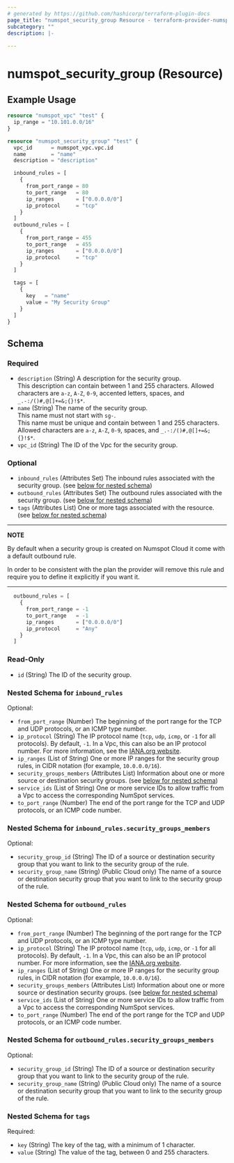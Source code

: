 ```yaml
---
# generated by https://github.com/hashicorp/terraform-plugin-docs
page_title: "numspot_security_group Resource - terraform-provider-numspot"
subcategory: ""
description: |-
  
---
```


# numspot_security_group (Resource)



## Example Usage

```terraform
resource "numspot_vpc" "test" {
  ip_range = "10.101.0.0/16"
}

resource "numspot_security_group" "test" {
  vpc_id      = numspot_vpc.vpc.id
  name        = "name"
  description = "description"

  inbound_rules = [
    {
      from_port_range = 80
      to_port_range   = 80
      ip_ranges       = ["0.0.0.0/0"]
      ip_protocol     = "tcp"
    }
  ]
  outbound_rules = [
    {
      from_port_range = 455
      to_port_range   = 455
      ip_ranges       = ["0.0.0.0/0"]
      ip_protocol     = "tcp"
    }
  ]

  tags = [
    {
      key   = "name"
      value = "My Security Group"
    }
  ]
}
```

<!-- schema generated by tfplugindocs -->
## Schema

### Required

- `description` (String) A description for the security group.<br />
  This description can contain between 1 and 255 characters. Allowed characters are `a-z`, `A-Z`, `0-9`, accented letters, spaces, and `_.-:/()#,@[]+=&;{}!$*`.
- `name` (String) The name of the security group.<br />
  This name must not start with `sg-`.<br />
  This name must be unique and contain between 1 and 255 characters. Allowed characters are `a-z`, `A-Z`, `0-9`, spaces, and `_.-:/()#,@[]+=&;{}!$*`.
- `vpc_id` (String) The ID of the Vpc for the security group.

### Optional

- `inbound_rules` (Attributes Set) The inbound rules associated with the security group. (see [below for nested schema](#nestedatt--inbound_rules))
- `outbound_rules` (Attributes Set) The outbound rules associated with the security group. (see [below for nested schema](#nestedatt--outbound_rules))
- `tags` (Attributes List) One or more tags associated with the resource. (see [below for nested schema](#nestedatt--tags))

---
**NOTE**

By default when a security group is created on Numspot Cloud it come with a default outbound rule.

In order to be consistent with the plan the provider will remove this rule and require you to define it explicitly if you want it.

---

```terraform
  outbound_rules = [
    {
      from_port_range = -1
      to_port_range   = -1
      ip_ranges       = ["0.0.0.0/0"]
      ip_protocol     = "Any"
    }
  ]
```
### Read-Only

- `id` (String) The ID of the security group.

<a id="nestedatt--inbound_rules"></a>
### Nested Schema for `inbound_rules`

Optional:

- `from_port_range` (Number) The beginning of the port range for the TCP and UDP protocols, or an ICMP type number.
- `ip_protocol` (String) The IP protocol name (`tcp`, `udp`, `icmp`, or `-1` for all protocols). By default, `-1`. In a Vpc, this can also be an IP protocol number. For more information, see the [IANA.org website](https://www.iana.org/assignments/protocol-numbers/protocol-numbers.xhtml).
- `ip_ranges` (List of String) One or more IP ranges for the security group rules, in CIDR notation (for example, `10.0.0.0/16`).
- `security_groups_members` (Attributes List) Information about one or more source or destination security groups. (see [below for nested schema](#nestedatt--inbound_rules--security_groups_members))
- `service_ids` (List of String) One or more service IDs to allow traffic from a Vpc to access the corresponding NumSpot services.
- `to_port_range` (Number) The end of the port range for the TCP and UDP protocols, or an ICMP code number.

<a id="nestedatt--inbound_rules--security_groups_members"></a>
### Nested Schema for `inbound_rules.security_groups_members`

Optional:

- `security_group_id` (String) The ID of a source or destination security group that you want to link to the security group of the rule.
- `security_group_name` (String) (Public Cloud only) The name of a source or destination security group that you want to link to the security group of the rule.



<a id="nestedatt--outbound_rules"></a>
### Nested Schema for `outbound_rules`

Optional:

- `from_port_range` (Number) The beginning of the port range for the TCP and UDP protocols, or an ICMP type number.
- `ip_protocol` (String) The IP protocol name (`tcp`, `udp`, `icmp`, or `-1` for all protocols). By default, `-1`. In a Vpc, this can also be an IP protocol number. For more information, see the [IANA.org website](https://www.iana.org/assignments/protocol-numbers/protocol-numbers.xhtml).
- `ip_ranges` (List of String) One or more IP ranges for the security group rules, in CIDR notation (for example, `10.0.0.0/16`).
- `security_groups_members` (Attributes List) Information about one or more source or destination security groups. (see [below for nested schema](#nestedatt--outbound_rules--security_groups_members))
- `service_ids` (List of String) One or more service IDs to allow traffic from a Vpc to access the corresponding NumSpot services.
- `to_port_range` (Number) The end of the port range for the TCP and UDP protocols, or an ICMP code number.

<a id="nestedatt--outbound_rules--security_groups_members"></a>
### Nested Schema for `outbound_rules.security_groups_members`

Optional:

- `security_group_id` (String) The ID of a source or destination security group that you want to link to the security group of the rule.
- `security_group_name` (String) (Public Cloud only) The name of a source or destination security group that you want to link to the security group of the rule.



<a id="nestedatt--tags"></a>
### Nested Schema for `tags`

Required:

- `key` (String) The key of the tag, with a minimum of 1 character.
- `value` (String) The value of the tag, between 0 and 255 characters.
